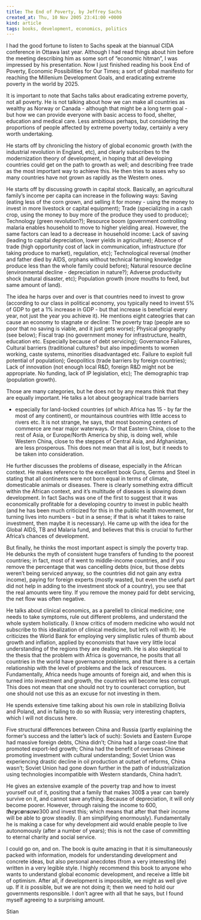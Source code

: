 ```yaml
---
title: The End of Poverty, by Jeffrey Sachs
created_at: Thu, 10 Nov 2005 23:41:00 +0000
kind: article
tags: books, development, economics, politics
---
```


I had the good fortune to listen to Sachs speak at the biannual CIDA
conference in Ottawa last year. Although I had read things about him
before the meeting describing him as some sort of “economic hitman”, I
was impressed by his presentation. Now I just finished reading his book
End of Poverty, Economic Possibilities for Our Times; a sort of global
manifesto for reaching the Millenium Development Goals, and eradicating
extreme poverty in the world by 2025.

It is important to note that Sachs talks about eradicating extreme
poverty, not all poverty. He is not talking about how we can make all
countries as wealthy as Norway or Canada - although that might be a long
term goal - but how we can provide everyone with basic access to food,
shelter, education and medical care. Less ambitious perhaps, but
considering the proportions of people affected by extreme poverty today,
certainly a very worth undertaking.

He starts off by chronicling the history of global economic growth (with
the industrial revolution in England, etc), and clearly subscribes to
the modernization theory of development, in hoping that all developing
countries could get on the path to growth as well; and describing free
trade as the most important way to achieve this. He then tries to asses
why so many countries have not grown as rapidly as the Western ones.

He starts off by discussing growth in capital stock. Basically, an
agricultural family’s income per capita can increase in the following
ways: Saving (eating less of the corn grown, and selling it for money -
using the money to invest in more livestock or capital equipment); Trade
(specializing in a cash crop, using the money to buy more of the produce
they used to produce); Technology (green revolution?); Resource boom
(government controlling malaria enables household to move to higher
yielding area). However, the same factors can lead to a decrease in
household income: Lack of saving (leading to capital depreciation, lower
yields in agriculture); Absence of trade (high opportunity cost of lack
in communication, infrastructure (for taking produce to market),
regulation, etc); Technological reversal (mother and father died by
AIDS, orphans without technical farming knowledge produce less than the
whole family could before); Natural resource decline (environmental
decline - depreciation in nature?); Adverse productivity shock (natural
disaster, etc); Population growth (more mouths to feed, but same amount
of land).

The idea he harps over and over is that countries need to invest to grow
(according to our class in political economy, you typically need to
invest 5% of GDP to get a 1% increase in GDP - but that increase is
beneficial every year, not just the year you achieve it). He mentions
eight cateogries that can cause an economy to stagnate or decline: The
poverty trap (people are so poor that no saving is viable, and it just
gets worse); Physical geography (see below); Fiscal trap (no government
money for infrastructure, health, education etc. Especially because of
debt servicing); Governance Failures, Cultural barriers (traditional
cultures? but also impediments to women working, caste systems,
minorities disadvantaged etc. Failure to exploit full potential of
population); Geopolitics (trade barriers by foreign countries); Lack of
innovation (not enough local R&D, foreign R&D might not be appropriate.
No funding, lack of IP legislation, etc); The demographic trap
(population growth).

Those are many categories, but he does not by any means think that they
are equally important. He talks a lot about geographical trade barriers
- especially for land-locked countries (of which Africa has 15 - by far
the most of any continent), or mountainous countries with little access
to rivers etc. It is not strange, he says, that most booming centers of
commerce are near major waterways. Or that Eastern China, close to the
rest of Asia, or Europe/North America by ship, is doing well, while
Western China, close to the steppes of Central Asia, and Afghanistan,
are less prosperous. This does not mean that all is lost, but it needs
to be taken into consideration.

He further discusses the problems of disease, especially in the African
context. He makes reference to the excellent book Guns, Germs and Steel
in stating that all continents were not born equal in terms of climate,
domesticable animals or diseases. There is clearly something extra
difficult within the African context, and it’s multitude of diseases is
slowing down development. In fact Sachs was one of the first to suggest
that it was economically profitable for a developing country to invest
in public health (and he has been much criticized for this in the public
health movement, for turning lives into numbers - but in a sense; if
that is what it takes to raise investment, then maybe it is necessary).
He came up with the idea for the Global AIDS, TB and Malaria fund, and
believes that this is crucial to further Africa’s chances of
development.

But finally, he thinks the most important aspect is simply the poverty
trap. He debunks the myth of consistent huge transfers of funding to the
poorest countries; in fact, most of it went to middle-income countries,
and if you remove the percentage that was cancelling debts (nice, but
those debts weren’t being serviced anyway, so the countries did not gain
any extra income), paying for foreign experts (mostly wasted, but even
the useful part did not help in adding to the investment stock of a
country), you see that the real amounts were tiny. If you remove the
money paid for debt servicing, the net flow was often negative.

He talks about clinical economics, as a parellell to clinical medicine;
one needs to take symptoms, rule out different problems, and understand
the whole system holistically. (I know critics of modern medicine who
would not subscribe to this idealization of clinical medicine, but let’s
roll with it). He criticizes the World Bank for employing very
simplistic rules of thumb about growth and inflation, applied by
economists that have very little local understanding of the regions they
are dealing with. He is also skeptical to the thesis that the problem
with Africa is governance, he posits that all countries in the world
have governance problems, and that there is a certain relationship with
the level of problems and the lack of resources. Fundamentally, Africa
needs huge amounts of foreign aid, and when this is turned into
investment and growth, the countries will become less corrupt. This does
not mean that one should not try to counteract corruption, but one
should not use this as an excuse for not investing in them.

He spends extensive time talking about his own role in stabilizing
Bolivia and Poland, and in failing to do so with Russia; very
interesting chapters, which I will not discuss here.

Five structural differences between China and Russia (partly explaining
the former’s success and the latter’s lack of such): Soviets and Eastern
Europe had massive foreign debts, China didn’t; China had a large
coast-line that promoted export-led growth; China had the benefit of
overseas Chinese promoting investment with cultural understanding;
Soviet Union was experiencing drastic decline in oil production at
outset of reforms, China wasn’t; Soviet Union had gone down further in
the path of industrialization using technologies incompatible with
Western standards, China hadn’t.

He gives an extensive example of the poverty trap and how to invest
yourself out of it, positing that a family that makes 300\$ a year can
barely survive on it, and cannot save anything. Because of depreciation,
it will only become poorer. However, through raising the income to
600, *t**h**e**y**c**a**n**s**a**v**e*300 and invest this; which means
that after that their income will be able to grow steadily. (I am
simplifying enormously). Fundamentally he is making a case for why
development aid would enable people to live autonomously (after a number
of years); this is not the case of committing to eternal charity and
social service.

I could go on, and on. The book is quite amazing in that it is
simultaneously packed with information, models for understanding
development and concrete ideas, but also personal anecdotes (from a very
interesting life) written in a very legible style. I highly recommend
this book to anyone who wants to understand global economic development,
and receive a little bit of optimism. After all, if development is
impossible, we might as well give up. If it *is* possible, but we are
not doing it; then we need to hold our governments responsible. I don’t
agree with all that he says, but I found myself agreeing to a surprising
amount.

Stian
